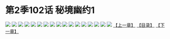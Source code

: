 # 第2季102话 秘境幽约1
![](https://s1.baozimh.com/scomic/sanyanxiaotianlu-samanhua/0/556-03d1/1.jpg)
![](https://s1.baozimh.com/scomic/sanyanxiaotianlu-samanhua/0/556-03d1/2.jpg)
![](https://s1.baozimh.com/scomic/sanyanxiaotianlu-samanhua/0/556-03d1/3.jpg)
![](https://s1.baozimh.com/scomic/sanyanxiaotianlu-samanhua/0/556-03d1/4.jpg)
![](https://s1.baozimh.com/scomic/sanyanxiaotianlu-samanhua/0/556-03d1/5.jpg)
![](https://s1.baozimh.com/scomic/sanyanxiaotianlu-samanhua/0/556-03d1/6.jpg)
![](https://s1.baozimh.com/scomic/sanyanxiaotianlu-samanhua/0/556-03d1/7.jpg)
![](https://s1.baozimh.com/scomic/sanyanxiaotianlu-samanhua/0/556-03d1/8.jpg)
![](https://s1.baozimh.com/scomic/sanyanxiaotianlu-samanhua/0/556-03d1/9.jpg)
![](https://s1.baozimh.com/scomic/sanyanxiaotianlu-samanhua/0/556-03d1/10.jpg)
![](https://s1.baozimh.com/scomic/sanyanxiaotianlu-samanhua/0/556-03d1/11.jpg)
![](https://s1.baozimh.com/scomic/sanyanxiaotianlu-samanhua/0/556-03d1/12.jpg)
![](https://s1.baozimh.com/scomic/sanyanxiaotianlu-samanhua/0/556-03d1/13.jpg)
![](https://s1.baozimh.com/scomic/sanyanxiaotianlu-samanhua/0/556-03d1/14.jpg)
![](https://s1.baozimh.com/scomic/sanyanxiaotianlu-samanhua/0/556-03d1/15.jpg)
![](https://s1.baozimh.com/scomic/sanyanxiaotianlu-samanhua/0/556-03d1/16.jpg)
![](https://s1.baozimh.com/scomic/sanyanxiaotianlu-samanhua/0/556-03d1/17.jpg)
[【上一章】](./556.md)
[【目录】](./README.md)
[【下一章】](./558.md)
